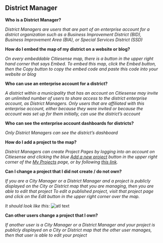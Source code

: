 ## District Manager

__Who is a District Manager?__

_District Managers are users that are part of an enterprise account for a district organization such as a Business Improvement District (BID), Business Improvement Area (BIA), or Special Services District (SSD)_

__How do I embed the map of my district on a website or blog?__

_On every embeddable Citiesense map, there is a button in the upper right hand corner that says Embed. To embed this map, click the Embed button, then the Copy button to copy the embed code and paste this code into your website or blog_

__Who can use an enterprise account for a district?__

_A district within a municipality that has an account on Citiesense may invite an unlimited number of users to share access to the district enterprise account, as District Managers.  Only users that are affiliated with this enterprise account, either because they were invited or because the account was set up for them initially, can use the district’s account_ 

__Who can see the enterprise account dashboards for districts?__

_Only District Managers can see the district’s dashboard_

__How do I add a project to the map?__

_District Managers can create Project Pages by logging into an account on Citiesense and clicking the blue [Add a new project](http://www.citiesense.com/projects/new) button in the upper right corner of the [My Projects](http://www.citiesense.com/dashboard) page, or by following [this link](http://www.citiesense.com/projects/new)._ 

__Can I change a project that I did not create / do not own?__

_If you are a City Manager or a District Manager and a project is publicly displayed on the City or District map that you are managing, then you are able to edit that project_
_To edit a published project, visit that project page and click on the Edit button in the upper right corner over the map._

_It should look like this:_ 
![atl text](https://farm2.staticflickr.com/1549/25050547124_974f9fd767_m.jpg "edit project button")

__Can other users change a project that I own?__

_If another user is a City Manager or a District Manager and your project is publicly displayed on a City or District map that the other user manages, then that user is able to edit your project_







